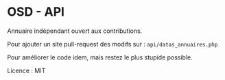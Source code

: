 # OSD - API

Annuaire indépendant ouvert aux contributions.

Pour ajouter un site pull-request des modifs sur : `api/datas_annuaires.php`

Pour améliorer le code idem, mais restez le plus stupide possible.

Licence : MIT